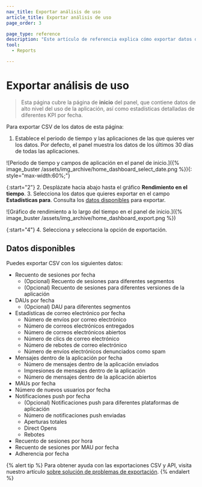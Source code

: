 ```yaml
---
nav_title: Exportar análisis de uso
article_title: Exportar análisis de uso
page_order: 3

page_type: reference
description: "Este artículo de referencia explica cómo exportar datos de uso de aplicaciones de alto nivel."
tool: 
  - Reports

---
```


# Exportar análisis de uso

> Esta página cubre la página de **inicio** del panel, que contiene datos de alto nivel del uso de la aplicación, así como estadísticas detalladas de diferentes KPI por fecha.

Para exportar CSV de los datos de esta página:

1. Establece el periodo de tiempo y las aplicaciones de las que quieres ver los datos. Por defecto, el panel muestra los datos de los últimos 30 días de todas las aplicaciones.

\![Periodo de tiempo y campos de aplicación en el panel de inicio.]({% image_buster /assets/img_archive/home_dashboard_select_date.png %}){: style="max-width:60%;"}

{:start="2"}
2\. Desplázate hacia abajo hasta el gráfico **Rendimiento en el tiempo**.
3\. Selecciona los datos que quieres exportar en el campo **Estadísticas para**. Consulta los [datos disponibles](#available-data) para exportar.

\![Gráfico de rendimiento a lo largo del tiempo en el panel de inicio.]({% image_buster /assets/img_archive/home_dashboard_export.png %})

{:start="4"}
4\. Selecciona <i class="fas fa-bars" title="Menú contextual del gráfico"></i> y selecciona la opción de exportación.

## Datos disponibles

Puedes exportar CSV con los siguientes datos:

- Recuento de sesiones por fecha
    - (Opcional) Recuento de sesiones para diferentes segmentos
    - (Opcional) Recuento de sesiones para diferentes versiones de la aplicación
- DAUs por fecha
    - (Opcional) DAU para diferentes segmentos
- Estadísticas de correo electrónico por fecha
    - Número de envíos por correo electrónico
    - Número de correos electrónicos entregados
    - Número de correos electrónicos abiertos
    - Número de clics de correo electrónico
    - Número de rebotes de correo electrónico
    - Número de envíos electrónicos denunciados como spam
- Mensajes dentro de la aplicación por fecha
    - Número de mensajes dentro de la aplicación enviados
    - Impresiones de mensajes dentro de la aplicación
    - Número de mensajes dentro de la aplicación abiertos
- MAUs por fecha
- Número de nuevos usuarios por fecha
- Notificaciones push por fecha
    - (Opcional) Notificaciones push para diferentes plataformas de aplicación
    - Número de notificaciones push enviadas
    - Aperturas totales
    - Direct Opens
    - Rebotes
- Recuento de sesiones por hora
- Recuento de sesiones por MAU por fecha
- Adherencia por fecha

{% alert tip %}
Para obtener ayuda con las exportaciones CSV y API, visita nuestro artículo [sobre solución de problemas de exportación]({{site.baseurl}}/user_guide/data/export_braze_data/export_troubleshooting/).
{% endalert %}

